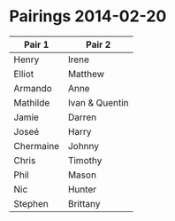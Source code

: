 Pairings 2014-02-20
===================

Pair 1       | Pair 2
------------ | -------
Henry        | Irene
Elliot       | Matthew
Armando      | Anne
Mathilde     | Ivan &amp; Quentin
Jamie        | Darren
Jose&eacute; | Harry
Chermaine    | Johnny
Chris        | Timothy
Phil         | Mason
Nic          | Hunter
Stephen      | Brittany

